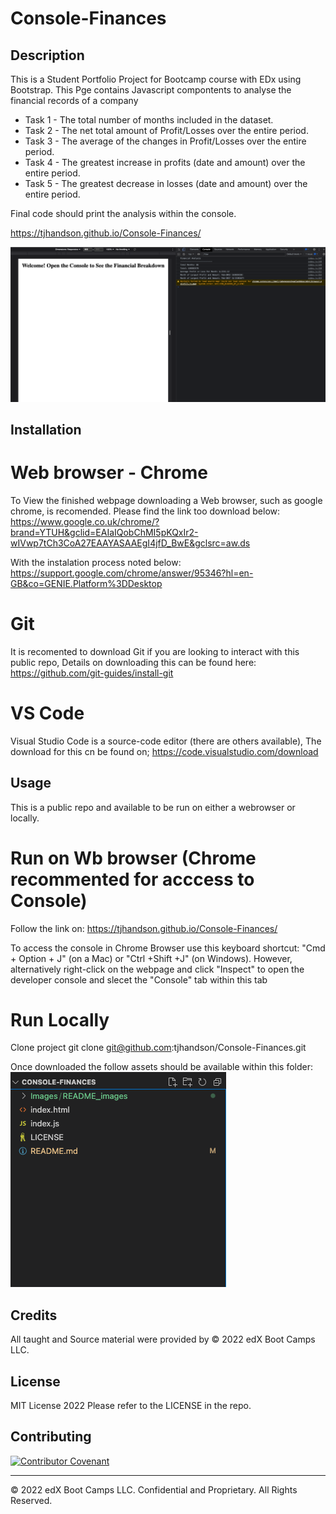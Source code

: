 # Console-Finances

## Description 

This is a Student Portfolio Project for Bootcamp course with EDx using Bootstrap. This Pge contains Javascript compontents to analyse the financial records of a company

* Task 1 - The total number of months included in the dataset.
* Task 2 - The net total amount of Profit/Losses over the entire period.
* Task 3 - The average of the changes in Profit/Losses over the entire period.
* Task 4 - The greatest increase in profits (date and amount) over the entire period.
* Task 5 - The greatest decrease in losses (date and amount) over the entire period.

Final code should print the analysis within the console.

https://tjhandson.github.io/Console-Finances/

![alt text](./Images/README_images/console-Finances_display.png)

## Installation

# Web browser - Chrome
To View the finished webpage downloading a Web browser, such as google chrome, is recomended. Please find the link too download below: https://www.google.co.uk/chrome/?brand=YTUH&gclid=EAIaIQobChMI5pKQxIr2-wIVwp7tCh3CoA27EAAYASAAEgI4jfD_BwE&gclsrc=aw.ds

With the instalation process noted below: https://support.google.com/chrome/answer/95346?hl=en-GB&co=GENIE.Platform%3DDesktop


# Git 
It is recomented to download Git if you are looking to interact with this public repo, Details on downloading this can be found here: https://github.com/git-guides/install-git

# VS Code
Visual Studio Code is a source-code editor (there are others available), The download for this cn be found on; https://code.visualstudio.com/download

## Usage 
This is a public repo and available to be run on either a webrowser or locally. 

# Run on Wb browser (Chrome recommented for acccess to Console)
Follow the link on: https://tjhandson.github.io/Console-Finances/

To access the console in Chrome Browser use this keyboard shortcut: "Cmd + Option + J" (on a Mac) or "Ctrl +Shift +J" (on Windows). 
However, alternatively right-click on the webpage and click "Inspect" to open the developer console and slecet the "Console" tab within this tab


# Run Locally 

Clone project
git clone git@github.com:tjhandson/Console-Finances.git

Once downloaded the follow assets should be available within this folder:
![alt text](./Images/README_images/console-Finances_contents.png)


## Credits

All taught and Source material were provided by © 2022 edX Boot Camps LLC.

## License

MIT License 2022 Please refer to the LICENSE in the repo.


## Contributing

[![Contributor Covenant](https://img.shields.io/badge/Contributor%20Covenant-2.1-4baaaa.svg)](code_of_conduct.md)



---

© 2022 edX Boot Camps LLC. Confidential and Proprietary. All Rights Reserved.